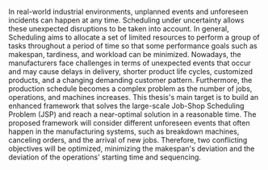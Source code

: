 In real-world industrial environments, unplanned events and unforeseen incidents can happen at any time. Scheduling under uncertainty allows these unexpected disruptions to be taken into account. In general, Scheduling aims to allocate a set of limited resources to perform a group of tasks throughout a period of time so that some performance goals such as makespan, tardiness, and workload can be minimized. Nowadays, the manufacturers face challenges in terms of unexpected events that occur and may cause delays in delivery, shorter product life cycles, customized products, and a changing demanding customer pattern. Furthermore, the production schedule becomes a complex problem as the number of jobs, operations, and machines increases. This thesis's main target is to build an enhanced framework that solves the large-scale Job-Shop Scheduling Problem (JSP) and reach a near-optimal solution in a reasonable time. The proposed framework will consider different unforeseen events that often happen in the manufacturing systems, such as breakdown machines, canceling orders, and the arrival of new jobs. Therefore, two conflicting objectives will be optimized, minimizing the makespan's deviation and the deviation of the operations' starting time and sequencing.